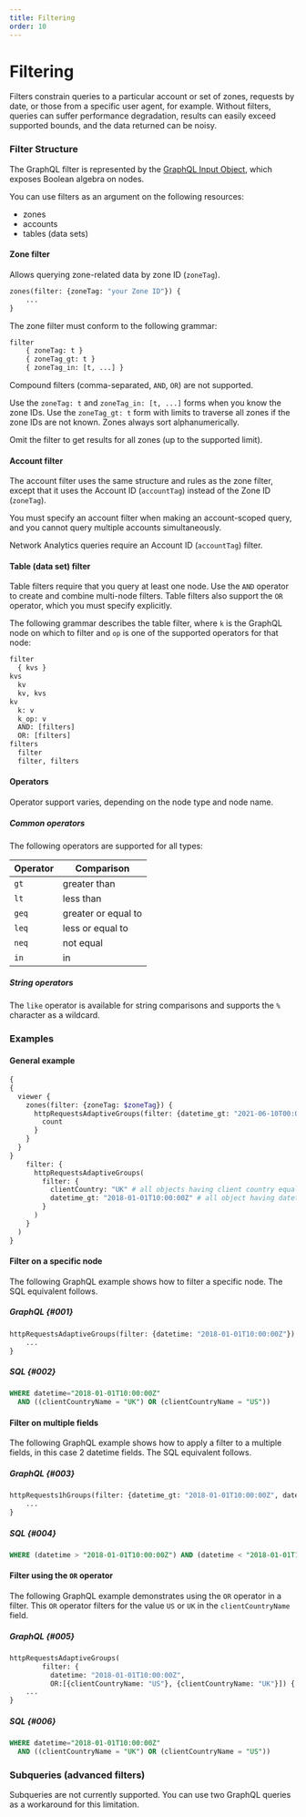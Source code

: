 ```yaml
---
title: Filtering
order: 10
---
```


# Filtering

Filters constrain queries to a particular account or set of zones, requests by date, or those from a specific user agent, for example. Without filters, queries can suffer performance degradation, results can easily exceed supported bounds, and the data returned can be noisy.

### Filter Structure

The GraphQL filter is represented by the [GraphQL Input Object](https://graphql.github.io/graphql-spec/June2018/#sec-Input-Objects), which exposes Boolean algebra on nodes.

You can use filters as an argument on the following resources:

- zones
- accounts
- tables (data sets)

#### Zone filter

Allows querying zone-related data by zone ID (`zoneTag`).

```graphql
zones(filter: {zoneTag: "your Zone ID"}) {
    ...
}
```

The zone filter must conform to the following grammar:

```graphql
filter
    { zoneTag: t }
    { zoneTag_gt: t }
    { zoneTag_in: [t, ...] }
```

Compound filters (comma-separated, `AND`, `OR`) are not supported.

Use the `zoneTag: t` and `zoneTag_in: [t, ...]` forms when you know the zone IDs. Use the `zoneTag_gt: t` form with limits to traverse all zones if the zone IDs are not known. Zones always sort alphanumerically.

Omit the filter to get results for all zones (up to the supported limit).

#### Account filter

The account filter uses the same structure and rules as the zone filter, except that it uses the Account ID (`accountTag`) instead of the Zone ID (`zoneTag`).

You must specify an account filter when making an account-scoped query, and you cannot query multiple accounts simultaneously.

<Aside type="info" header="Info">

Network Analytics queries require an Account ID (`accountTag`) filter.
</Aside>

#### Table (data set) filter

Table filters require that you query at least one node. Use the `AND` operator to create and combine multi-node filters. Table filters also support the `OR` operator, which you must specify explicitly.

The following grammar describes the table filter, where `k` is the GraphQL node on which to filter and `op` is one of the supported operators for that node:

```graphql
filter
  { kvs }
kvs
  kv
  kv, kvs
kv
  k: v
  k_op: v
  AND: [filters]
  OR: [filters]
filters
  filter
  filter, filters
```

#### Operators

Operator support varies, depending on the node type and node name.

##### Common operators

The following operators are supported for all types:

| Operator | Comparison          |
| -------- | ------------------- |
| `gt`     | greater than        |
| `lt`     | less than           |
| `geq`    | greater or equal to |
| `leq`    | less or equal to    |
| `neq`    | not equal           |
| `in`     | in                  |

##### String operators

The `like` operator is available for string comparisons and supports the `%` character as a wildcard.

### Examples

#### General example

```graphql
{
{
  viewer {
    zones(filter: {zoneTag: $zoneTag}) {
      httpRequestsAdaptiveGroups(filter: {datetime_gt: "2021-06-10T00:00:00Z", clientCountryName: "GB"}, limit: 1) {
        count
      }
    }
  }
}
    filter: {
      httpRequestsAdaptiveGroups(
        filter: {
          clientCountry: "UK" # all objects having client country equal to "UK"
          datetime_gt: "2018-01-01T10:00:00Z" # all object having datetime greater than "2018-01-01T10:00:00Z"
        }
      )
    }
  )
}
```

#### Filter on a specific node

The following GraphQL example shows how to filter a specific node. The SQL equivalent follows.

##### GraphQL {#001}

```graphql
httpRequestsAdaptiveGroups(filter: {datetime: "2018-01-01T10:00:00Z"}) {
    ...
}
```

##### SQL {#002}

```sql
WHERE datetime="2018-01-01T10:00:00Z"
  AND ((clientCountryName = "UK") OR (clientCountryName = "US"))
```

#### Filter on multiple fields

The following GraphQL example shows how to apply a filter to a multiple fields, in this case 2 datetime fields. The SQL equivalent follows.

##### GraphQL {#003}

```graphql
httpRequests1hGroups(filter: {datetime_gt: "2018-01-01T10:00:00Z", datetime_lt: "2018-01-01T11:00:00Z"}) {
    ...
}
```

##### SQL {#004}

```sql
WHERE (datetime > "2018-01-01T10:00:00Z") AND (datetime < "2018-01-01T10:00:00Z")
```

#### Filter using the `OR` operator

The following GraphQL example demonstrates using the `OR` operator in a filter. This `OR` operator filters for the value `US` or `UK` in the `clientCountryName` field.

##### GraphQL {#005}

```graphql
httpRequestsAdaptiveGroups(
        filter: {
          datetime: "2018-01-01T10:00:00Z",
          OR:[{clientCountryName: "US"}, {clientCountryName: "UK"}]) {
    ...
}
```

##### SQL {#006}

```sql
WHERE datetime="2018-01-01T10:00:00Z"
  AND ((clientCountryName = "UK") OR (clientCountryName = "US"))
```

### Subqueries (advanced filters)

Subqueries are not currently supported. You can use two GraphQL queries as a workaround for this limitation.
